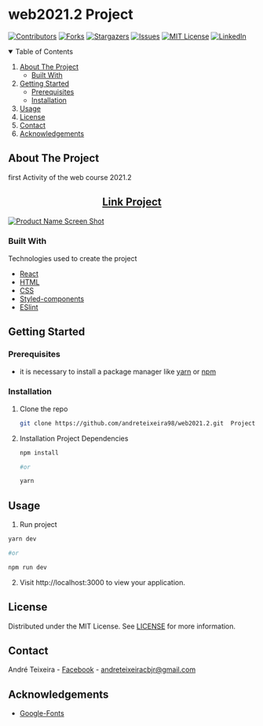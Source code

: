 # web2021.2 Project

<!-- PROJECT SHIELDS -->
[![Contributors][contributors-shield]][contributors-url]
[![Forks][forks-shield]][forks-url]
[![Stargazers][stars-shield]][stars-url]
[![Issues][issues-shield]][issues-url]
[![MIT License][license-shield]][license-url]
[![LinkedIn][linkedin-shield]][linkedin-url]

<!-- PROJECT LOGO -->




<!-- TABLE OF CONTENTS -->
<details open="open">
  <summary>Table of Contents</summary>
  <ol>
    <li>
      <a href="#about-the-project">About The Project</a>
      <ul>
        <li><a href="#built-with">Built With</a></li>
      </ul>
    </li>
    <li>
      <a href="#getting-started">Getting Started</a>
      <ul>
        <li><a href="#prerequisites">Prerequisites</a></li>
        <li><a href="#installation">Installation</a></li>
      </ul>
    </li>
    <li><a href="#usage">Usage</a></li>
    <li><a href="#license">License</a></li>
    <li><a href="#contact">Contact</a></li>
    <li><a href="#acknowledgements">Acknowledgements</a></li>
  </ol>
</details>



<!-- ABOUT THE PROJECT -->
## About The Project
   <p>
    first Activity of the web course 2021.2
    </p>

<h2 align="center"><a href="https://github.com/andreteixeira98/web2021.2/tree/main/activities/atv01">Link Project</a></h2>

[![Product Name Screen Shot][product-screenshot]](https://github.com/andreteixeira98/web2021.2/tree/main/activities/atv01)

### Built With
Technologies used to create the project

* [React](https://reactjs.org/)
* [HTML](https://www.w3schools.com/html/)
* [CSS](https://www.w3schools.com/CSS/)
* [Styled-components](https://styled-components.com)
* [ESlint](https://eslint.org/)


<!-- GETTING STARTED -->
## Getting Started



### Prerequisites

* it is necessary to install a package manager like [yarn](https://classic.yarnpkg.com/en/docs/install#debian-stable) or [npm](https://www.npmjs.com/get-npm)


### Installation

1. Clone the repo
   ```sh
   git clone https://github.com/andreteixeira98/web2021.2.git  ProjectName
   ```
2. Installation Project Dependencies
   ```sh
   npm install

   #or

   yarn
   ```

<!-- USAGE EXAMPLES -->
## Usage

1. Run project
  ```sh
  yarn dev

  #or

  npm run dev
  ```
2. Visit http://localhost:3000 to view your application.


<!-- LICENSE -->
## License

 Distributed under the MIT License. See [LICENSE](https://github.com/andreteixeira98/web2021.2/blob/main/LICENSE) for more information.

<!-- CONTACT -->
## Contact

André Teixeira - [Facebook](https://www.facebook.com/andreteixeiravaz) - andreteixeiracbjr@gmail.com

<!-- ACKNOWLEDGEMENTS -->
## Acknowledgements
* [Google-Fonts](https://fonts.google.com/)



<!-- MARKDOWN LINKS & IMAGES -->
<!-- https://www.markdownguide.org/basic-syntax/#reference-style-links -->
[contributors-shield]: https://img.shields.io/github/contributors/andreteixeira98/web2021.2.svg?style=for-the-badge
[contributors-url]: https://github.com/andreteixeira98/web2021.2/graphs/contributors
[forks-shield]: https://img.shields.io/github/forks/andreteixeira98/web2021.2.svg?style=for-the-badge
[forks-url]: https://github.com/andreteixeira98/web2021.2/network/members
[stars-shield]: https://img.shields.io/github/stars/andreteixeira98/web2021.2.svg?style=for-the-badge
[stars-url]: https://github.com/andreteixeira98/web2021.2/stargazers
[issues-shield]: https://img.shields.io/github/issues/andreteixeira98/web2021.2.svg?style=for-the-badge
[issues-url]: https://github.com/andreteixeira98/web2021.2/issues
[license-shield]: https://img.shields.io/github/license/andreteixeira98/web2021.2.svg?style=for-the-badge
[license-url]: https://github.com/andreteixeira98/web2021.2/blob/main/LICENSE.md
[linkedin-shield]: https://img.shields.io/badge/-LinkedIn-black.svg?style=for-the-badge&logo=linkedin&colorB=555
[linkedin-url]: https://linkedin.com/in/andre-teixeira-83a822186
[product-screenshot]: /.github/images/Screenshot-atv01.png
